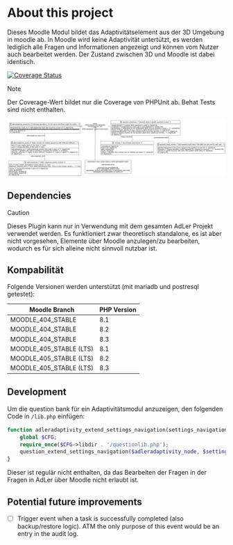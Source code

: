 # About this project

Dieses Moodle Modul bildet das Adaptivitätselement aus der 3D Umgebung in moodle ab.
In Moodle wird keine Adaptivität untertützt, es werden lediglich alle Fragen und Informationen angezeigt
und können vom Nutzer auch bearbeitet werden. Der Zustand zwischen 3D und Moodle ist dabei identisch.

[![Coverage Status](https://coveralls.io/repos/github/ProjektAdLer/MoodlePluginModAdleradaptivity/badge.svg?branch=main)](https://coveralls.io/github/ProjektAdLer/MoodlePluginModAdleradaptivity?branch=main)
> [!NOTE]  
> Der Coverage-Wert bildet nur die Coverage von PHPUnit ab. Behat Tests sind nicht enthalten.



![database diagram](db_diagram.png)

## Dependencies
> [!CAUTION]
> Dieses Plugin kann nur in Verwendung mit dem gesamten AdLer Projekt verwendet werden. Es funktioniert zwar theoretisch standalone,
> es ist aber nicht vorgesehen, Elemente über Moodle anzulegen/zu bearbeiten, wodurch es für sich alleine nicht sinnvoll nutzbar ist. 


## Kompabilität
Folgende Versionen werden unterstützt (mit mariadb und postresql getestet):

| Moodle Branch           | PHP Version |
|-------------------------|-------------|
| MOODLE_404_STABLE       | 8.1         |
| MOODLE_404_STABLE       | 8.2         |
| MOODLE_404_STABLE       | 8.3         |
| MOODLE_405_STABLE (LTS) | 8.1         |
| MOODLE_405_STABLE (LTS) | 8.2         |
| MOODLE_405_STABLE (LTS) | 8.3         |

## Development
Um die question bank für ein Adaptivitätsmodul anzuzeigen, den folgenden Code in `/lib.php` einfügen:
```php
function adleradaptivity_extend_settings_navigation(settings_navigation $settings, navigation_node $adleradaptivity_node) {
    global $CFG;
    require_once($CFG->libdir . '/questionlib.php');
    question_extend_settings_navigation($adleradaptivity_node, $settings->get_page()->cm->context);
}
```
Dieser ist regulär nicht enthalten, da das Bearbeiten der Fragen in der Fragen in AdLer über Moodle nicht erlaubt ist.

## Potential future improvements
- [ ] Trigger event when a task is successfully completed (also backup/restore logic). ATM the only purpose of this event would be an entry in the audit log.
